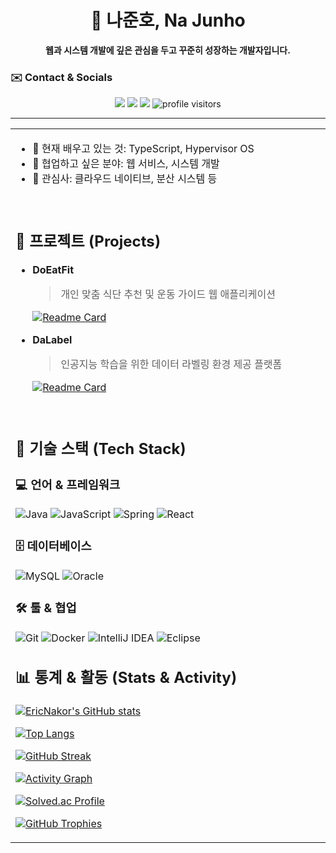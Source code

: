 <div align="center">
  
# 👋 나준호, Na Junho

**웹과 시스템 개발에 깊은 관심을 두고 꾸준히 성장하는 개발자입니다.**

</div>

### ✉️ Contact & Socials
<p align="center">
  <a href="mailto:ericna130@gmail.com"><img src="https://img.shields.io/badge/Gmail-EA4335?style=for-the-badge&logo=gmail&logoColor=white"></a>
  <a href="https://blog.eric7na.synology.me"><img src="https://img.shields.io/badge/Blog-1A1A1A?style=for-the-badge&logo=blogger&logoColor=white"></a>
  <a href="https://www.linkedin.com/in/junho-na-771005157"><img src="https://img.shields.io/badge/LinkedIn-0A66C2?style=for-the-badge&logo=linkedin&logoColor=white"></a>
  <img src="https://komarev.com/ghpvc/?username=EricNakor&label=Profile%20Visitors&color=9740e0&style=for-the-badge" alt="profile visitors"/>
</p>

---

<table width="100%">
  <tr valign="top">
    <td width="65%">
      
- 🌱 현재 배우고 있는 것: TypeScript, Hypervisor OS
- 👯 협업하고 싶은 분야: 웹 서비스, 시스템 개발
- 🤔 관심사: 클라우드 네이티브, 분산 시스템 등

<br>

## 🚀 프로젝트 (Projects)

- **DoEatFit**
    > 개인 맞춤 식단 추천 및 운동 가이드 웹 애플리케이션
    
    [![Readme Card](https://github-readme-stats.vercel.app/api/pin?username=EricNakor&repo=doeatfit_back&show_icons=true&theme=github_dark_dimmed)](https://github.com/EricNakor/doeatfit_back)

- **DaLabel**
    > 인공지능 학습을 위한 데이터 라벨링 환경 제공 플랫폼

    [![Readme Card](https://github-readme-stats.vercel.app/api/pin?username=EricNakor&repo=Dalabel&show_icons=true&theme=github_dark_dimmed)](https://github.com/EricNakor/Dalabel)

<br>

## 🔧 기술 스택 (Tech Stack)

### 💻 언어 & 프레임워크
![Java](https://img.shields.io/badge/Java-ED8B00?style=for-the-badge&logo=openjdk&logoColor=white) ![JavaScript](https://img.shields.io/badge/JavaScript-F7DF1E?style=for-the-badge&logo=javascript&logoColor=black) ![Spring](https://img.shields.io/badge/Spring-6DB33F?style=for-the-badge&logo=spring&logoColor=white) ![React](https://img.shields.io/badge/React-20232A?style=for-the-badge&logo=react&logoColor=61DAFB)

### 🗄️ 데이터베이스
![MySQL](https://img.shields.io/badge/MySQL-4479A1?style=for-the-badge&logo=mysql&logoColor=white) ![Oracle](https://img.shields.io/badge/Oracle-F80000?style=for-the-badge&logo=oracle&logoColor=white)

### 🛠️ 툴 & 협업
![Git](https://img.shields.io/badge/Git-F05032?style=for-the-badge&logo=git&logoColor=white) ![Docker](https://img.shields.io/badge/Docker-2496ED?style=for-the-badge&logo=docker&logoColor=white) ![IntelliJ IDEA](https://img.shields.io/badge/IntelliJ%20IDEA-000000?style=for-the-badge&logo=intellijidea&logoColor=white) ![Eclipse](https://img.shields.io/badge/Eclipse-2C2255?style=for-the-badge&logo=eclipseide&logoColor=white)

## 📊 통계 & 활동 (Stats & Activity)

<p align="center">

[![EricNakor's GitHub stats](https://github-readme-stats.vercel.app/api?username=EricNakor&show_icons=true&theme=github_dark_dimmed&rank_icon=github)](https://github.com/anuraghazra/github-readme-stats)

[![Top Langs](https://github-readme-stats.vercel.app/api/top-langs/?username=EricNakor&layout=compact&theme=github_dark_dimmed)](https://github.com/anuraghazra/github-readme-stats)

[![GitHub Streak](https://github-readme-streak-stats.herokuapp.com?user=EricNakor&theme=github-dark-dimmed&hide_border=true)](https://git.io/streak-stats)

[![Activity Graph](https://github-readme-activity-graph.vercel.app/graph?username=EricNakor&theme=github-dimmed&hide_border=true)](https://github.com/ashutosh00710/github-readme-activity-graph)

[![Solved.ac Profile](http://mazassumnida.wtf/api/v2/generate_badge?boj=eric7na)](https://solved.ac/eric7na/)

[![GitHub Trophies](https://github-profile-trophy.vercel.app/?username=EricNakor&theme=darkhub&margin-w=15&margin-h=15)](https://github.com/ryo-ma/github-profile-trophy)

</p>
    
  </tr>
</table>
